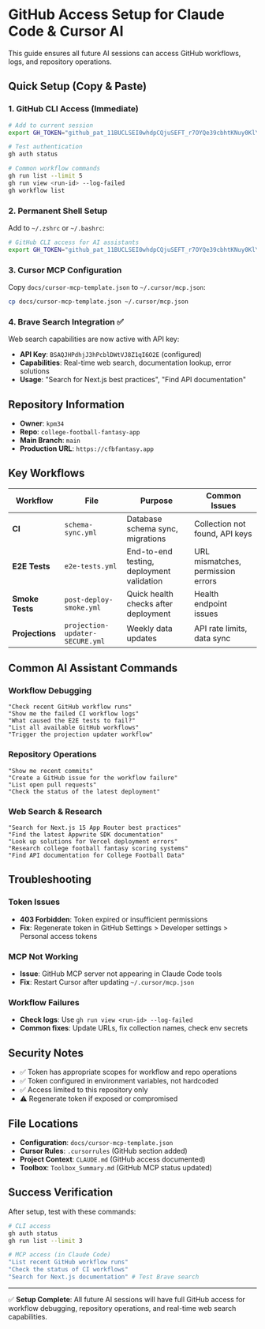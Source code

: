# GitHub Access Setup for Claude Code & Cursor AI

This guide ensures all future AI sessions can access GitHub workflows, logs, and repository operations.

## Quick Setup (Copy & Paste)

### 1. GitHub CLI Access (Immediate)
```bash
# Add to current session
export GH_TOKEN="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"

# Test authentication  
gh auth status

# Common workflow commands
gh run list --limit 5
gh run view <run-id> --log-failed
gh workflow list
```

### 2. Permanent Shell Setup
Add to `~/.zshrc` or `~/.bashrc`:
```bash
# GitHub CLI access for AI assistants
export GH_TOKEN="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"
```

### 3. Cursor MCP Configuration
Copy `docs/cursor-mcp-template.json` to `~/.cursor/mcp.json`:
```bash
cp docs/cursor-mcp-template.json ~/.cursor/mcp.json
```

### 4. Brave Search Integration ✅
Web search capabilities are now active with API key:
- **API Key**: `BSAQJHPdhjJ3hPcblDWtVJ8Z1qI6O2E` (configured)
- **Capabilities**: Real-time web search, documentation lookup, error solutions
- **Usage**: "Search for Next.js best practices", "Find API documentation"

## Repository Information
- **Owner**: `kpm34`
- **Repo**: `college-football-fantasy-app`
- **Main Branch**: `main`
- **Production URL**: `https://cfbfantasy.app`

## Key Workflows
| Workflow | File | Purpose | Common Issues |
|----------|------|---------|---------------|
| **CI** | `schema-sync.yml` | Database schema sync, migrations | Collection not found, API keys |
| **E2E Tests** | `e2e-tests.yml` | End-to-end testing, deployment validation | URL mismatches, permission errors |
| **Smoke Tests** | `post-deploy-smoke.yml` | Quick health checks after deployment | Health endpoint issues |
| **Projections** | `projection-updater-SECURE.yml` | Weekly data updates | API rate limits, data sync |

## Common AI Assistant Commands

### Workflow Debugging
```
"Check recent GitHub workflow runs"
"Show me the failed CI workflow logs" 
"What caused the E2E tests to fail?"
"List all available GitHub workflows"
"Trigger the projection updater workflow"
```

### Repository Operations  
```
"Show me recent commits"
"Create a GitHub issue for the workflow failure"
"List open pull requests"
"Check the status of the latest deployment"
```

### Web Search & Research
```
"Search for Next.js 15 App Router best practices"
"Find the latest Appwrite SDK documentation"
"Look up solutions for Vercel deployment errors"
"Research college football fantasy scoring systems"
"Find API documentation for College Football Data"
```

## Troubleshooting

### Token Issues
- **403 Forbidden**: Token expired or insufficient permissions
- **Fix**: Regenerate token in GitHub Settings > Developer settings > Personal access tokens

### MCP Not Working
- **Issue**: GitHub MCP server not appearing in Claude Code tools
- **Fix**: Restart Cursor after updating `~/.cursor/mcp.json`

### Workflow Failures
- **Check logs**: Use `gh run view <run-id> --log-failed`
- **Common fixes**: Update URLs, fix collection names, check env secrets

## Security Notes
- ✅ Token has appropriate scopes for workflow and repo operations
- ✅ Token configured in environment variables, not hardcoded
- ✅ Access limited to this repository only
- ⚠️ Regenerate token if exposed or compromised

## File Locations
- **Configuration**: `docs/cursor-mcp-template.json`  
- **Cursor Rules**: `.cursorrules` (GitHub section added)
- **Project Context**: `CLAUDE.md` (GitHub access documented)
- **Toolbox**: `Toolbox_Summary.md` (GitHub MCP status updated)

## Success Verification
After setup, test with these commands:
```bash
# CLI access
gh auth status
gh run list --limit 3

# MCP access (in Claude Code)
"List recent GitHub workflow runs"
"Check the status of CI workflows"
"Search for Next.js documentation" # Test Brave search
```

---
✅ **Setup Complete**: All future AI sessions will have full GitHub access for workflow debugging, repository operations, and real-time web search capabilities.